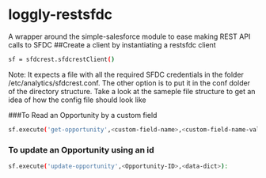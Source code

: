 # loggly-restsfdc
A wrapper around the simple-salesforce module to ease making REST API calls to SFDC
##Create a client by instantiating a restsfdc client
```sh
sf = sfdcrest.sfdcrestClient()
```
Note: It expects a file with all the required SFDC credentials in the folder /etc/analytics/sfdcrest.conf. 
The other option is to put it in the conf dolder of the directory structure. Take a look at the sameple file structure
to get an idea of how the config file should look like


###To Read an Opportunity by a custom field
```sh
sf.execute('get-opportunity',<custom-field-name>,<custom-field-name-value>)
```

### To update an Opportunity using an id
```sh
sf.execute('update-opportunity',<Opportunity-ID>,<data-dict>):
```
